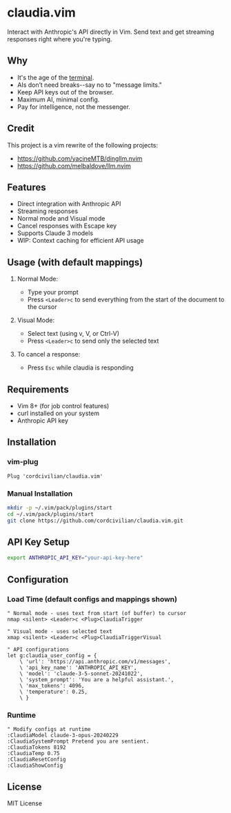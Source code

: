 # claudia.vim

Interact with Anthropic's API directly in Vim. Send text and get streaming responses right where you're typing.

## Why

- It's the age of the [terminal](https://github.com/ghostty-org/ghostty).
- AIs don’t need breaks--say no to "message limits."
- Keep API keys out of the browser.
- Maximum AI, minimal config.
- Pay for intelligence, not the messenger.

## Credit

This project is a vim rewrite of the following projects:
- https://github.com/yacineMTB/dingllm.nvim
- https://github.com/melbaldove/llm.nvim

## Features

- Direct integration with Anthropic API
- Streaming responses
- Normal mode and Visual mode
- Cancel responses with Escape key
- Supports Claude 3 models
- WIP: Context caching for efficient API usage

## Usage (with default mappings)

1. Normal Mode:
   - Type your prompt
   - Press `<Leader>c` to send everything from the start of the document to the cursor

2. Visual Mode:
   - Select text (using v, V, or Ctrl-V)
   - Press `<Leader>c` to send only the selected text

3. To cancel a response:
   - Press `Esc` while claudia is responding

## Requirements

- Vim 8+ (for job control features)
- curl installed on your system
- Anthropic API key

## Installation

### vim-plug
```vim
Plug 'cordcivilian/claudia.vim'
```
### Manual Installation
```bash
mkdir -p ~/.vim/pack/plugins/start
cd ~/.vim/pack/plugins/start
git clone https://github.com/cordcivilian/claudia.vim.git
```
## API Key Setup
```bash
export ANTHROPIC_API_KEY="your-api-key-here"
```
## Configuration

### Load Time (default configs and mappings shown)
```vim
" Normal mode - uses text from start (of buffer) to cursor
nmap <silent> <Leader>c <Plug>ClaudiaTrigger

" Visual mode - uses selected text
xmap <silent> <Leader>c <Plug>ClaudiaTriggerVisual

" API configurations
let g:claudia_user_config = {
    \ 'url': 'https://api.anthropic.com/v1/messages',
    \ 'api_key_name': 'ANTHROPIC_API_KEY',
    \ 'model': 'claude-3-5-sonnet-20241022',
    \ 'system_prompt': 'You are a helpful assistant.',
    \ 'max_tokens': 4096,
    \ 'temperature': 0.25,
    \ }
```
### Runtime
```vim
" Modify configs at runtime
:ClaudiaModel claude-3-opus-20240229
:ClaudiaSystemPrompt Pretend you are sentient.
:ClaudiaTokens 8192
:ClaudiaTemp 0.75
:ClaudiaResetConfig
:ClaudiaShowConfig
```
## License

MIT License
